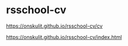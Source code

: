 # rsschool-cv
https://onskulit.github.io/rsschool-cv/cv

https://onskulit.github.io/rsschool-cv/index.html